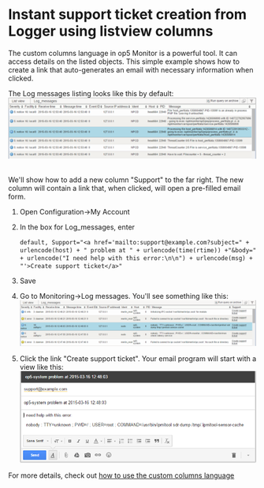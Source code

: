 # Instant support ticket creation from Logger using listview columns

The custom columns language in op5 Monitor is a powerful tool. It can access details on the listed objects. This simple example shows how to create a link that auto-generates an email with necessary information when clicked.

The Log messages listing looks like this by default:
![](attachments/12977050/13271299.png) 

We'll show how to add a new column "Support" to the far right. The new column will contain a link that, when clicked, will open a pre-filled email form.

1.  Open Configuration-\>My Account
2.  In the box for Log_messages, enter

        default, Support="<a href='mailto:support@example.com?subject=" + urlencode(host) + " problem at " + urlencode(time(rtime)) +"&body=" + urlencode("I need help with this error:\n\n") + urlencode(msg) + "'>Create support ticket</a>" 

3.  Save
4.  Go to Monitoring-\>Log messages. You'll see something like this:
     ![](attachments/12977050/13271298.png)
5.  Click the link "Create support ticket". Your email program will start with a view like this:
     ![](attachments/12977050/13271300.png)

For more details, check out [how to use the custom columns language](https://kb.op5.com/display/GUI/Custom+columns+language+reference)

